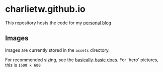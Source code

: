 # charlietw.github.io

This repository hosts the code for my [personal blog](https://blog.charlietw.co.uk/)

## Images

Images are currently stored in the `assets` directory. 

For recommended sizing, see the [basically-basic docs](https://github.com/mmistakes/jekyll-theme-basically-basic#images). For 'hero' pictures, this is `1600 x 600`